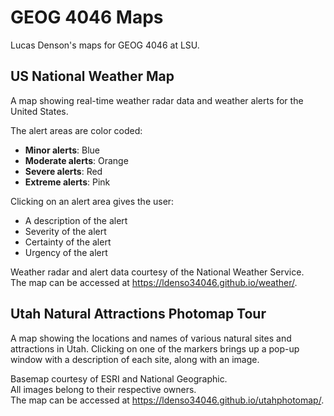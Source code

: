 # GEOG 4046 Maps
Lucas Denson's maps for GEOG 4046 at LSU.

## US National Weather Map
A map showing real-time weather radar data and weather alerts for the United States.  

The alert areas are color coded:
* **Minor alerts**: Blue  
* **Moderate alerts**: Orange  
* **Severe alerts**: Red  
* **Extreme alerts**: Pink  

Clicking on an alert area gives the user:  
* A description of the alert
* Severity of the alert
* Certainty of the alert
* Urgency of the alert

Weather radar and alert data courtesy of the National Weather Service.  
The map can be accessed at <https://ldenso34046.github.io/weather/>.

## Utah Natural Attractions Photomap Tour
A map showing the locations and names of various natural sites and attractions in Utah. Clicking on one of the markers brings up a pop-up window with a description of each site, along with an image.

Basemap courtesy of ESRI and National Geographic.  
All images belong to their respective owners.  
The map can be accessed at <https://ldenso34046.github.io/utahphotomap/>.
